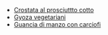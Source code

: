 - [Crostata al prosciuttto cotto](crostata-al-prosciuttto-cotto.md)
- [Gyoza vegetariani](gyoza-vegetariani.md)
- [Guancia di manzo con carciofi](guancia-di-manzo-con-carciofi.md)